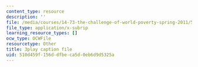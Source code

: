 ```yaml
---
content_type: resource
description: ''
file: /media/courses/14-73-the-challenge-of-world-poverty-spring-2011/510d459f156ddfbeca5d0eb6d9d5325a_nc7dDE4_3zs.srt
file_type: application/x-subrip
learning_resource_types: []
ocw_type: OCWFile
resourcetype: Other
title: 3play caption file
uid: 510d459f-156d-dfbe-ca5d-0eb6d9d5325a
---
```

